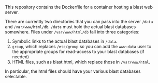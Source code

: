 This repository contains the Dockerfile for a container hosting a blast web server.

There are currently two directories that you can pass into the server `/data` and `/var/www/html/db`. `/data` must hold the actual blast databases somewhere. Files under `/var/www/html/db` fall into three categories:

 1. Symbolic links to the actual blast databases in `/data`.
 2. `group`, which replaces `/etc/group` so you can add the `www-data` user to the appropriate groups for read-access to your blast databases (if needed)
 3. HTML files, such as blast.html, which replace those in `/var/www/html`.

In particular, the html files should have your various blast databases selectable.
